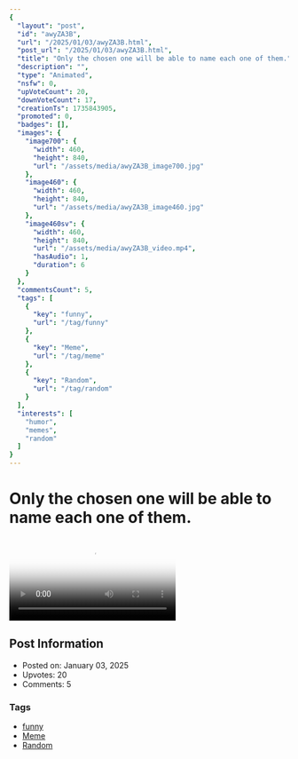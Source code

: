 ```yaml
---
{
  "layout": "post",
  "id": "awyZA3B",
  "url": "/2025/01/03/awyZA3B.html",
  "post_url": "/2025/01/03/awyZA3B.html",
  "title": "Only the chosen one will be able to name each one of them.",
  "description": "",
  "type": "Animated",
  "nsfw": 0,
  "upVoteCount": 20,
  "downVoteCount": 17,
  "creationTs": 1735843905,
  "promoted": 0,
  "badges": [],
  "images": {
    "image700": {
      "width": 460,
      "height": 840,
      "url": "/assets/media/awyZA3B_image700.jpg"
    },
    "image460": {
      "width": 460,
      "height": 840,
      "url": "/assets/media/awyZA3B_image460.jpg"
    },
    "image460sv": {
      "width": 460,
      "height": 840,
      "url": "/assets/media/awyZA3B_video.mp4",
      "hasAudio": 1,
      "duration": 6
    }
  },
  "commentsCount": 5,
  "tags": [
    {
      "key": "funny",
      "url": "/tag/funny"
    },
    {
      "key": "Meme",
      "url": "/tag/meme"
    },
    {
      "key": "Random",
      "url": "/tag/random"
    }
  ],
  "interests": [
    "humor",
    "memes",
    "random"
  ]
}
---
```


# Only the chosen one will be able to name each one of them.

<video controls playsinline loop poster="/assets/media/awyZA3B_image460.jpg">
  <source src="/assets/media/awyZA3B_video.mp4" type="video/mp4">
  Your browser does not support the video tag.
</video>

## Post Information

- Posted on: January 03, 2025
- Upvotes: 20
- Comments: 5

### Tags

- [funny](/tag/funny)
- [Meme](/tag/Meme)
- [Random](/tag/Random)
